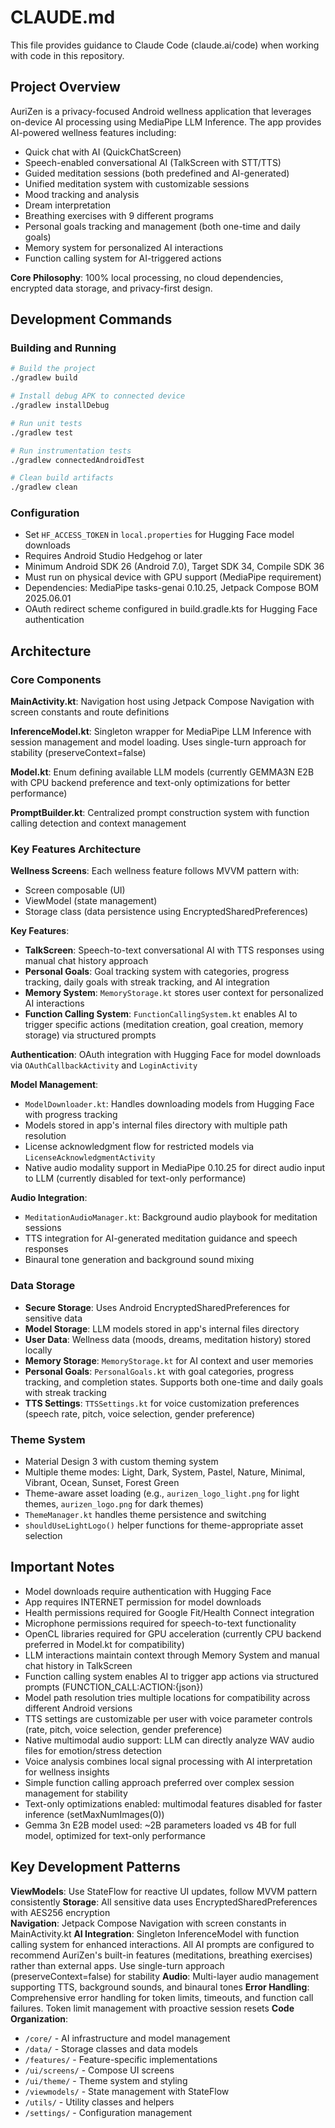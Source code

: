 # CLAUDE.md

This file provides guidance to Claude Code (claude.ai/code) when working with code in this repository.

## Project Overview

AuriZen is a privacy-focused Android wellness application that leverages on-device AI processing using MediaPipe LLM Inference. The app provides AI-powered wellness features including:

- Quick chat with AI (QuickChatScreen)
- Speech-enabled conversational AI (TalkScreen with STT/TTS)
- Guided meditation sessions (both predefined and AI-generated)
- Unified meditation system with customizable sessions
- Mood tracking and analysis
- Dream interpretation
- Breathing exercises with 9 different programs
- Personal goals tracking and management (both one-time and daily goals)
- Memory system for personalized AI interactions
- Function calling system for AI-triggered actions

**Core Philosophy**: 100% local processing, no cloud dependencies, encrypted data storage, and privacy-first design.

## Development Commands

### Building and Running
```bash
# Build the project
./gradlew build

# Install debug APK to connected device
./gradlew installDebug

# Run unit tests
./gradlew test

# Run instrumentation tests
./gradlew connectedAndroidTest

# Clean build artifacts
./gradlew clean
```

### Configuration
- Set `HF_ACCESS_TOKEN` in `local.properties` for Hugging Face model downloads
- Requires Android Studio Hedgehog or later
- Minimum Android SDK 26 (Android 7.0), Target SDK 34, Compile SDK 36
- Must run on physical device with GPU support (MediaPipe requirement)
- Dependencies: MediaPipe tasks-genai 0.10.25, Jetpack Compose BOM 2025.06.01
- OAuth redirect scheme configured in build.gradle.kts for Hugging Face authentication

## Architecture

### Core Components

**MainActivity.kt**: Navigation host using Jetpack Compose Navigation with screen constants and route definitions

**InferenceModel.kt**: Singleton wrapper for MediaPipe LLM Inference with session management and model loading. Uses single-turn approach for stability (preserveContext=false)

**Model.kt**: Enum defining available LLM models (currently GEMMA3N E2B with CPU backend preference and text-only optimizations for better performance)

**PromptBuilder.kt**: Centralized prompt construction system with function calling detection and context management

### Key Features Architecture

**Wellness Screens**: Each wellness feature follows MVVM pattern with:
- Screen composable (UI)
- ViewModel (state management)  
- Storage class (data persistence using EncryptedSharedPreferences)

**Key Features**:
- **TalkScreen**: Speech-to-text conversational AI with TTS responses using manual chat history approach
- **Personal Goals**: Goal tracking system with categories, progress tracking, daily goals with streak tracking, and AI integration
- **Memory System**: `MemoryStorage.kt` stores user context for personalized AI interactions
- **Function Calling System**: `FunctionCallingSystem.kt` enables AI to trigger specific actions (meditation creation, goal creation, memory storage) via structured prompts

**Authentication**: OAuth integration with Hugging Face for model downloads via `OAuthCallbackActivity` and `LoginActivity`

**Model Management**: 
- `ModelDownloader.kt`: Handles downloading models from Hugging Face with progress tracking
- Models stored in app's internal files directory with multiple path resolution
- License acknowledgment flow for restricted models via `LicenseAcknowledgmentActivity`
- Native audio modality support in MediaPipe 0.10.25 for direct audio input to LLM (currently disabled for text-only performance)

**Audio Integration**: 
- `MeditationAudioManager.kt`: Background audio playbook for meditation sessions
- TTS integration for AI-generated meditation guidance and speech responses
- Binaural tone generation and background sound mixing

### Data Storage

- **Secure Storage**: Uses Android EncryptedSharedPreferences for sensitive data
- **Model Storage**: LLM models stored in app's internal files directory
- **User Data**: Wellness data (moods, dreams, meditation history) stored locally
- **Memory Storage**: `MemoryStorage.kt` for AI context and user memories
- **Personal Goals**: `PersonalGoals.kt` with goal categories, progress tracking, and completion states. Supports both one-time and daily goals with streak tracking
- **TTS Settings**: `TTSSettings.kt` for voice customization preferences (speech rate, pitch, voice selection, gender preference)

### Theme System

- Material Design 3 with custom theming system
- Multiple theme modes: Light, Dark, System, Pastel, Nature, Minimal, Vibrant, Ocean, Sunset, Forest Green
- Theme-aware asset loading (e.g., `aurizen_logo_light.png` for light themes, `aurizen_logo.png` for dark themes)
- `ThemeManager.kt` handles theme persistence and switching
- `shouldUseLightLogo()` helper functions for theme-appropriate asset selection

## Important Notes

- Model downloads require authentication with Hugging Face
- App requires INTERNET permission for model downloads  
- Health permissions required for Google Fit/Health Connect integration
- Microphone permissions required for speech-to-text functionality
- OpenCL libraries required for GPU acceleration (currently CPU backend preferred in Model.kt for compatibility)
- LLM interactions maintain context through Memory System and manual chat history in TalkScreen
- Function calling system enables AI to trigger app actions via structured prompts (FUNCTION_CALL:ACTION:{json})
- Model path resolution tries multiple locations for compatibility across different Android versions
- TTS settings are customizable per user with voice parameter controls (rate, pitch, voice selection, gender preference)
- Native multimodal audio support: LLM can directly analyze WAV audio files for emotion/stress detection
- Voice analysis combines local signal processing with AI interpretation for wellness insights
- Simple function calling approach preferred over complex session management for stability
- Text-only optimizations enabled: multimodal features disabled for faster inference (setMaxNumImages(0))
- Gemma 3n E2B model used: ~2B parameters loaded vs 4B for full model, optimized for text-only performance

## Key Development Patterns

**ViewModels**: Use StateFlow for reactive UI updates, follow MVVM pattern consistently
**Storage**: All sensitive data uses EncryptedSharedPreferences with AES256 encryption  
**Navigation**: Jetpack Compose Navigation with screen constants in MainActivity.kt
**AI Integration**: Singleton InferenceModel with function calling system for enhanced interactions. All AI prompts are configured to recommend AuriZen's built-in features (meditations, breathing exercises) rather than external apps. Use single-turn approach (preserveContext=false) for stability
**Audio**: Multi-layer audio management supporting TTS, background sounds, and binaural tones
**Error Handling**: Comprehensive error handling for token limits, timeouts, and function call failures. Token limit management with proactive session resets
**Code Organization**: 
- `/core/` - AI infrastructure and model management
- `/data/` - Storage classes and data models  
- `/features/` - Feature-specific implementations
- `/ui/screens/` - Compose UI screens
- `/ui/theme/` - Theme system and styling
- `/viewmodels/` - State management with StateFlow
- `/utils/` - Utility classes and helpers
- `/settings/` - Configuration management